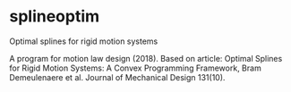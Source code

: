 # splineoptim
Optimal splines for rigid motion systems

A program for motion law design (2018).
Based on article: Optimal Splines for Rigid Motion Systems: A Convex Programming Framework,
Bram Demeulenaere et al. Journal of Mechanical Design 131(10).
